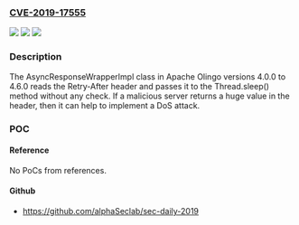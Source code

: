 ### [CVE-2019-17555](https://cve.mitre.org/cgi-bin/cvename.cgi?name=CVE-2019-17555)
![](https://img.shields.io/static/v1?label=Product&message=Olingo&color=blue)
![](https://img.shields.io/static/v1?label=Version&message=n%2Fa&color=blue)
![](https://img.shields.io/static/v1?label=Vulnerability&message=DoS%20via%20Retry-After%20header%20vulnerability&color=brighgreen)

### Description

The AsyncResponseWrapperImpl class in Apache Olingo versions 4.0.0 to 4.6.0 reads the Retry-After header and passes it to the Thread.sleep() method without any check. If a malicious server returns a huge value in the header, then it can help to implement a DoS attack.

### POC

#### Reference
No PoCs from references.

#### Github
- https://github.com/alphaSeclab/sec-daily-2019

